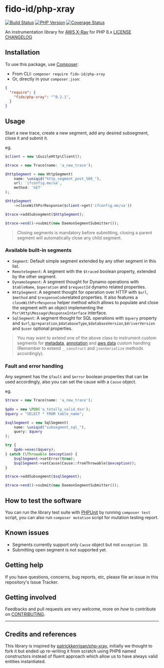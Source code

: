 # fido-id/php-xray

[![Build Status](https://github.com/fido-id/php-xray/actions/workflows/main.yaml/badge.svg)](https://github.com/fido-id/php-xray/actions/workflows/main.yaml)
[![PHP Version](https://img.shields.io/badge/php->=8.0-blue)](https://www.php.net/releases/8.0/en.php)
[![Coverage Status][Master coverage image]](https://app.codecov.io/gh/fido-id/php-xray)

[Master coverage image]: https://codecov.io/gh/fido-id/php-xray/branch/master/graph/badge.svg?token=YSPMGJVP77

An instrumentation library for [AWS X-Ray](https://docs.aws.amazon.com/xray/latest/devguide/aws-xray.html) for PHP 8.x
[LICENSE](LICENSE.md)
[CHANGELOG](CHANGELOG-0.x.md)

## Installation

To use this package, use [Composer](https://getcomposer.org/):

* From CLI: `composer require fido-id/php-xray`
* Or, directly in your `composer.json`:

```json
{
  "require": {
    "fido/php-xray": "^0.2.1",
  }
}
```

## Usage

Start a new trace, create a new segment, add any desired subsegment, close it and submit it.

eg.

```php
$client = new \GuzzleHttp\Client();

$trace = new Trace(name: 'a_new_trace');

$httpSegment = new HttpSegment(
    name: \uniqid("http_segment_post_500_"),
    url: 'ifconfig.me/ua',
    method: 'GET'
);

$httpSegment
    ->closeWithPsrResponse($client->get('ifconfig.me/ua'))

$trace->addSubsegment($httpSegment);

$trace->end()->submit(new DaemonSegmentSubmitter());
```

> Closing segments is mandatory before submitting, closing a parent segment will automatically close any child segment.

### Available built-in segments

- `Segment`: Default simple segment extended by any other segment in this list.
- `RemoteSegment`: A segment with the `$traced` boolean property, extended by the other segment.
- `DynamoSegment`: A segment thought for Dynamo operations with `$tableName`, `$operation` and `$requestId` dynamo related properties.
- `HttpSegment`: A segment thought for operation over HTTP with `$url`, `$method` and `$responseCode`related properties. It also features a `closeWithPsrResponse` helper method
  which allows to populate and close the segment with an object implementing the `Psr\Http\Message\ResponseInterface` interface.
- `SqlSegment`: A segment thought for SQL operations with `$query` property and `$url`,`$preparation`,`$databaseType`,`$databaseVersion`,`$driverVersion` and `$user` optional
  properties.

> You may want to extend one of the above class to instrument custom segments for [metadata](https://docs.aws.amazon.com/xray/latest/devguide/xray-api-segmentdocuments.html#api-segmentdocuments-metadata), [annotation](https://docs.aws.amazon.com/xray/latest/devguide/xray-api-segmentdocuments.html#api-segmentdocuments-annotations) and [aws data](https://docs.aws.amazon.com/xray/latest/devguide/xray-api-segmentdocuments.html#api-segmentdocuments-aws) custom handling (Remember to extend `__construct` and `jsonSerialize` methods accordingly).

### Fault and error handling

Any segment has the `$fault` and `$error` boolean properties that can be used accordingly, also you can set the cause with a `Cause` object.

eg.

```php
$trace = new Trace(name: 'a_new_trace');
    
$pdo = new \PDO('a_totally_valid_dsn');
$query = "SELECT * FROM table_name";

$sqlSegment = new SqlSegment(
    name: \uniqid("subsegment_sql_"),
    query: $query
);

try {
    $pdo->exec($query);
} catch (\Throwable $exception) {
    $sqlSegment->setError(true);
    $sqlSegment->setCause(Cause::fromThrowable($exception));
}

$trace->addSubsegment($sqlSegment);

$trace->end()->submit(new DaemonSegmentSubmitter());

```

## How to test the software

You can run the library test suite with [PHPUnit](https://phpunit.de/) by running `composer test` script, you can also run `composer mutation` script for mutation testing report.

## Known issues

- Segments currently support only `Cause` object but not `exception ID`.
- Submitting open segment is not supported yet.

## Getting help

If you have questions, concerns, bug reports, etc, please file an issue in this repository's Issue Tracker.

## Getting involved

Feedbacks and pull requests are very welcome, more on _how_ to contribute on [CONTRIBUTING](CONTRIBUTING.md).

----

## Credits and references

This library is inspired by [patrickkerrigan/php-xray](https://github.com/patrickkerrigan/php-xray), initially we thought to fork it but ended up re-writing it from scratch using PHP8 named constructors instead of fluent approach which allow us to have always valid entities instantiated.
